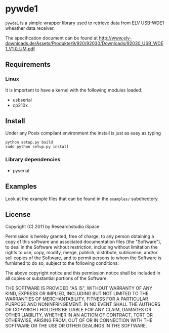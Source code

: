 pywde1
======

`pywde1` is a simple wrapper library used to retrieve data from ELV USB-WDE1
wheather data receiver.

The specification document can be found at
http://www.elv-downloads.de/Assets/Produkte/9/920/92030/Downloads/92030_USB_WDE1_V1.0_UM.pdf


Requirements
------------

### Linux 

It is important to have a kernel with the following modules loaded:

- usbserial
- cp210x


Install
-------

Under any Posix compliant environment the install is just as easy as typing

    python setup.py build
    sudo python setup.py install

### Library dependencies
- pyserial


Examples
--------

Look at the example files that can be found in the `examples/` subdirectory.


License
-------

Copyright (C) 2011 by Researchstudio iSpace

Permission is hereby granted, free of charge, to any person obtaining a copy
of this software and associated documentation files (the "Software"), to deal
in the Software without restriction, including without limitation the rights
to use, copy, modify, merge, publish, distribute, sublicense, and/or sell
copies of the Software, and to permit persons to whom the Software is
furnished to do so, subject to the following conditions:

The above copyright notice and this permission notice shall be included in
all copies or substantial portions of the Software.

THE SOFTWARE IS PROVIDED "AS IS", WITHOUT WARRANTY OF ANY KIND, EXPRESS OR
IMPLIED, INCLUDING BUT NOT LIMITED TO THE WARRANTIES OF MERCHANTABILITY,
FITNESS FOR A PARTICULAR PURPOSE AND NONINFRINGEMENT. IN NO EVENT SHALL THE
AUTHORS OR COPYRIGHT HOLDERS BE LIABLE FOR ANY CLAIM, DAMAGES OR OTHER
LIABILITY, WHETHER IN AN ACTION OF CONTRACT, TORT OR OTHERWISE, ARISING FROM,
OUT OF OR IN CONNECTION WITH THE SOFTWARE OR THE USE OR OTHER DEALINGS IN
THE SOFTWARE.
